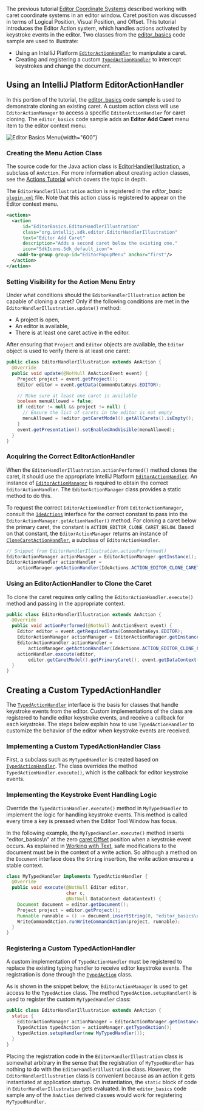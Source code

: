[//]: # (title: 3. Handling Editor Events)

<!-- Copyright 2000-2022 JetBrains s.r.o. and other contributors. Use of this source code is governed by the Apache 2.0 license that can be found in the LICENSE file. -->

The previous tutorial [Editor Coordinate Systems](coordinates_system.md) described working with caret coordinate systems in an editor window.
Caret position was discussed in terms of Logical Position, Visual Position, and Offset.
This tutorial introduces the Editor Action system, which handles actions activated by keystroke events in the editor.
Two classes from the [editor_basics](https://github.com/JetBrains/intellij-sdk-code-samples/tree/main/editor_basics) code sample are used to illustrate:
* Using an IntelliJ Platform [`EditorActionHandler`](upsource:///platform/platform-api/src/com/intellij/openapi/editor/actionSystem/EditorActionHandler.java) to manipulate a caret.
* Creating and registering a custom [`TypedActionHandler`](upsource:///platform/platform-api/src/com/intellij/openapi/editor/actionSystem/TypedActionHandler.java) to intercept keystrokes and change the document.

## Using an IntelliJ Platform EditorActionHandler

In this portion of the tutorial, the [editor_basics](https://github.com/JetBrains/intellij-sdk-code-samples/tree/main/editor_basics) code sample is used to demonstrate cloning an existing caret.
A custom action class will use `EditorActionManager` to access a specific `EditorActionHandler` for caret cloning.
The `editor_basics` code sample adds an **Editor Add Caret** menu item to the editor context menu:

![Editor Basics Menu](basics.png){width="600"}

### Creating the Menu Action Class

The source code for the Java action class is [EditorHandlerIllustration](https://github.com/JetBrains/intellij-sdk-code-samples/blob/main/editor_basics/src/main/java/org/intellij/sdk/editor/EditorHandlerIllustration.java), a subclass of `AnAction`.
For more information about creating action classes, see the [Actions Tutorial](action_system.md) which covers the topic in depth.

The `EditorHandlerIllustration` action is registered in the _editor_basic_ [`plugin.xml`](https://github.com/JetBrains/intellij-sdk-code-samples/blob/main/editor_basics/src/main/resources/META-INF/plugin.xml) file.
Note that this action class is registered to appear on the Editor context menu.

```xml
<actions>
  <action
      id="EditorBasics.EditorHandlerIllustration"
      class="org.intellij.sdk.editor.EditorHandlerIllustration"
      text="Editor Add Caret"
      description="Adds a second caret below the existing one."
      icon="SdkIcons.Sdk_default_icon">
    <add-to-group group-id="EditorPopupMenu" anchor="first"/>
  </action>
</action>
```

### Setting Visibility for the Action Menu Entry

Under what conditions should the `EditorHandlerIllustration` action be capable of cloning a caret?
Only if the following conditions are met in the `EditorHandlerIllustration.update()` method:
* A project is open,
* An editor is available,
* There is at least one caret active in the editor.

After ensuring that `Project` and `Editor` objects are available, the `Editor` object is used to verify there is at least one caret:

```java
public class EditorHandlerIllustration extends AnAction {
  @Override
  public void update(@NotNull AnActionEvent event) {
    Project project = event.getProject();
    Editor editor = event.getData(CommonDataKeys.EDITOR);

    // Make sure at least one caret is available
    boolean menuAllowed = false;
    if (editor != null && project != null) {
      // Ensure the list of carets in the editor is not empty
      menuAllowed = !editor.getCaretModel().getAllCarets().isEmpty();
    }
    event.getPresentation().setEnabledAndVisible(menuAllowed);
  }
}
```

### Acquiring the Correct EditorActionHandler

When the `EditorHandlerIllustration.actionPerformed()` method clones the caret, it should use the appropriate IntelliJ Platform [`EditorActionHandler`](upsource:///platform/platform-api/src/com/intellij/openapi/editor/actionSystem/EditorActionHandler.java).
An instance of [`EditorActionManager`](upsource:///platform/platform-api/src/com/intellij/openapi/editor/actionSystem/EditorActionManager.java) is required to obtain the correct `EditorActionHandler`.
The `EditorActionManager` class provides a static method to do this.

To request the correct `EditorActionHandler` from `EditorActionManager`, consult the [`IdeActions`](upsource:///platform/ide-core/src/com/intellij/openapi/actionSystem/IdeActions.java) interface for the correct constant to pass into the `EditorActionManager.getActionHandler()` method.
For cloning a caret below the primary caret, the constant is `ACTION_EDITOR_CLONE_CARET_BELOW`.
Based on that constant, the `EditorActionManager` returns an instance of [`CloneCaretActionHandler`](upsource:///platform/platform-impl/src/com/intellij/openapi/editor/actions/CloneCaretActionHandler.java), a subclass of `EditorActionHandler`.

```java
// Snippet from EditorHandlerIllustration.actionPerformed()
EditorActionManager actionManager = EditorActionManager.getInstance();
EditorActionHandler actionHandler =
    actionManager.getActionHandler(IdeActions.ACTION_EDITOR_CLONE_CARET_BELOW);
```

### Using an EditorActionHandler to Clone the Caret

To clone the caret requires only calling the `EditorActionHandler.execute()` method and passing in the appropriate context.

```java
public class EditorHandlerIllustration extends AnAction {
  @Override
  public void actionPerformed(@NotNull AnActionEvent event) {
    Editor editor = event.getRequiredData(CommonDataKeys.EDITOR);
    EditorActionManager actionManager = EditorActionManager.getInstance();
    EditorActionHandler actionHandler =
        actionManager.getActionHandler(IdeActions.ACTION_EDITOR_CLONE_CARET_BELOW);
    actionHandler.execute(editor,
        editor.getCaretModel().getPrimaryCaret(), event.getDataContext());
  }
}
```

## Creating a Custom TypedActionHandler

The [`TypedActionHandler`](upsource:///platform/platform-api/src/com/intellij/openapi/editor/actionSystem/TypedActionHandler.java) interface is the basis for classes that handle keystroke events from the editor.
Custom implementations of the class are registered to handle editor keystroke events, and receive a callback for each keystroke.
The steps below explain how to use `TypedActionHandler` to customize the behavior of the editor when keystroke events are received.

### Implementing a Custom TypedActionHandler Class

First, a subclass such as `MyTypedHandler` is created based on [`TypedActionHandler`](upsource:///platform/platform-api/src/com/intellij/openapi/editor/actionSystem/TypedActionHandler.java).
The class overrides the method `TypedActionHandler.execute()`, which is the callback for editor keystroke events.

### Implementing the Keystroke Event Handling Logic

Override the `TypedActionHandler.execute()` method in `MyTypedHandler` to implement the logic for handling keystroke events.
This method is called every time a key is pressed when the Editor Tool Window has focus.

In the following example, the `MyTypedHandler.execute()` method inserts "editor_basics\n" at the zero [caret Offset](coordinates_system.md#caret-offset) position when a keystroke event occurs.
As explained in [Working with Text](working_with_text.md#safely-replacing-selected-text-in-the-document), safe modifications to the document must be in the context of a write action.
So although a method on the `Document` interface does the `String` insertion, the write action ensures a stable context.

```java
class MyTypedHandler implements TypedActionHandler {
  @Override
  public void execute(@NotNull Editor editor,
                      char c,
                      @NotNull DataContext dataContext) {
    Document document = editor.getDocument();
    Project project = editor.getProject();
    Runnable runnable = () -> document.insertString(0, "editor_basics\n");
    WriteCommandAction.runWriteCommandAction(project, runnable);
  }
}
```

### Registering a Custom TypedActionHandler

A custom implementation of `TypedActionHandler` must be registered to replace the existing typing handler to receive editor keystroke events.
The registration is done through the [`TypedAction`](upsource:///platform/platform-api/src/com/intellij/openapi/editor/actionSystem/TypedAction.java) class.

As is shown in the snippet below, the `EditorActionManager` is used to get access to the `TypedAction` class.
The method `TypedAction.setupHandler()` is used to register the custom `MyTypedHandler` class:

```java
public class EditorHandlerIllustration extends AnAction {
  static {
    EditorActionManager actionManager = EditorActionManager.getInstance();
    TypedAction typedAction = actionManager.getTypedAction();
    typedAction.setupHandler(new MyTypedHandler());
  }
}
```

Placing the registration code in the `EditorHandlerIllustration` class is somewhat arbitrary in the sense that the registration of `MyTypedHandler` has nothing to do with the `EditorHandlerIllustration` class.
However, the `EditorHandlerIllustration` class is convenient because as an action it gets instantiated at application startup.
On instantiation, the `static` block of code in `EditorHandlerIllustration` gets evaluated.
In the `editor_basics` code sample any of the `AnAction` derived classes would work for registering `MyTypedHandler`.
